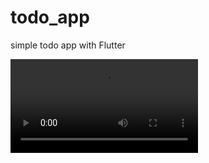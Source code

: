 # todo_app

simple todo app with Flutter

![sample demo](https://user-images.githubusercontent.com/63095789/151905093-e2b980d8-49a6-4ba6-af2c-ab014f8a2105.mp4)
